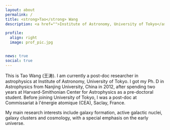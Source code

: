 ```yaml
---
layout: about
permalink: /
title: <strong>Tao</strong> Wang
description: <a href="">Institute of Astronomy, University of Tokyo</a>. #Address. Contacts. Moto. Etc.

profile:
  align: right
  image: prof_pic.jpg


news: true
social: true
---
```


This is Tao Wang (王涛). I am currently a post-doc researcher in astrophysics at Institute of Astronomy, University of Tokyo. I got my Ph. D in Astrophysics from Nanjing University, China in 2012, after spending two years at Harvard-Smithonian Center for Astrophysics as a pre-doctoral student. Before joining University of Tokyo, I was a post-doc at Commissariat à l'énergie atomique (CEA), Saclay, France.

My main research interests include galaxy formation, active galactic nuclei, galaxy clusters and cosmology, with a special emphasis on the early universe.


